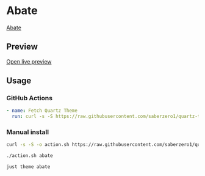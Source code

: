 # Abate

[Abate](https://github.com/ricedev10)

## Preview

[Open live preview](https://quartz-themes.github.io/abate/)

## Usage

### GitHub Actions

```yaml
- name: Fetch Quartz Theme
  run: curl -s -S https://raw.githubusercontent.com/saberzero1/quartz-themes/master/action.sh | bash -s -- abate
```

### Manual install

```bash
curl -s -S -o action.sh https://raw.githubusercontent.com/saberzero1/quartz-themes/master/action.sh

./action.sh abate
```

```bash
just theme abate
```
